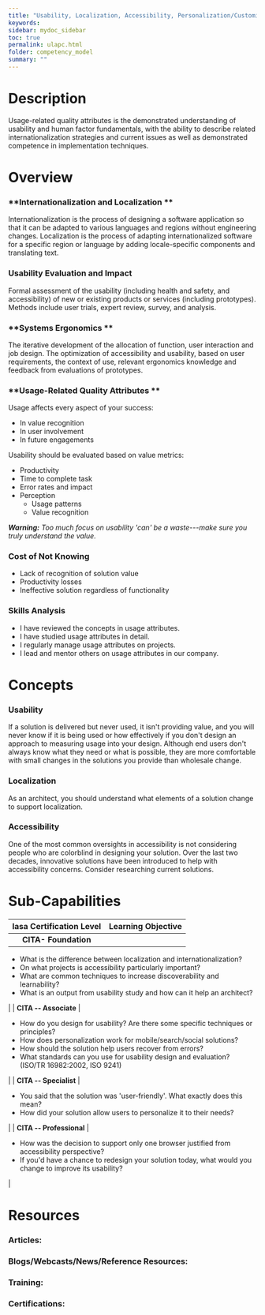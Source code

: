 ```yaml
---
title: "Usability, Localization, Accessibility, Personalization/Customizability"
keywords: 
sidebar: mydoc_sidebar
toc: true
permalink: ulapc.html
folder: competency_model
summary: ""
---
```


Description
===========

Usage-related quality attributes is the demonstrated understanding of usability and human factor fundamentals, with the ability to describe related internationalization strategies and current issues as well as demonstrated competence in implementation techniques.

Overview
========

### **Internationalization and Localization **

Internationalization is the process of designing a software application so that it can be adapted to various languages and regions without engineering changes. Localization is the process of adapting internationalized software for a specific region or language by adding locale-specific components and translating text.

### **Usability Evaluation and Impact**

Formal assessment of the usability (including health and safety, and accessibility) of new or existing products or services (including prototypes). Methods include user trials, expert review, survey, and analysis.

### **Systems Ergonomics **

The iterative development of the allocation of function, user interaction and job design. The optimization of accessibility and usability, based on user requirements, the context of use, relevant ergonomics knowledge and feedback from evaluations of prototypes.

### **Usage-Related Quality Attributes **

Usage affects every aspect of your success:

-   In value recognition
-   In user involvement
-   In future engagements

Usability should be evaluated based on value metrics:

-   Productivity
-   Time to complete task
-   Error rates and impact
-   Perception
    -   Usage patterns
    -   Value recognition

***Warning:** Too much focus on usability 'can' be a waste---make sure you truly understand the value.*

### **Cost of Not Knowing**

-   Lack of recognition of solution value
-   Productivity losses
-   Ineffective solution regardless of functionality

### **Skills Analysis**

-   I have reviewed the concepts in usage attributes.
-   I have studied usage attributes in detail.
-   I regularly manage usage attributes on projects.
-   I lead and mentor others on usage attributes in our company.

Concepts
========

### **Usability**

If a solution is delivered but never used, it isn't providing value, and you will never know if it is being used or how effectively if you don't design an approach to measuring usage into your design. Although end users don't always know what they need or what is possible, they are more comfortable with small changes in the solutions you provide than wholesale change.

### **Localization**

As an architect, you should understand what elements of a solution change to support localization.

### **Accessibility**

One of the most common oversights in accessibility is not considering people who are colorblind in designing your solution. Over the last two decades, innovative solutions have been introduced to help with accessibility concerns. Consider researching current solutions.

Sub-Capabilities
================

| **Iasa Certification Level** | **Learning Objective** |
| :-: | :-: |
| **CITA- Foundation** |

-   What is the difference between localization and internationalization?
-   On what projects is accessibility particularly important?
-   What are common techniques to increase discoverability and learnability?
-   What is an output from usability study and how can it help an architect?

 |
| **CITA -- Associate** |

-   How do you design for usability? Are there some specific techniques or principles?
-   How does personalization work for mobile/search/social solutions?
-   How should the solution help users recover from errors?
-   What standards can you use for usability design and evaluation? (ISO/TR 16982:2002, ISO 9241)

 |
| **CITA -- Specialist** |

-   You said that the solution was 'user-friendly'. What exactly does this mean?
-   How did your solution allow users to personalize it to their needs?

 |
| **CITA -- Professional** |

-   How was the decision to support only one browser justified from accessibility perspective?
-   If you'd have a chance to redesign your solution today, what would you change to improve its usability?

 |

Resources
=========

### **Articles:**

### **Blogs/Webcasts/News/Reference Resources:**

### **Training:**

### **Certifications:**

